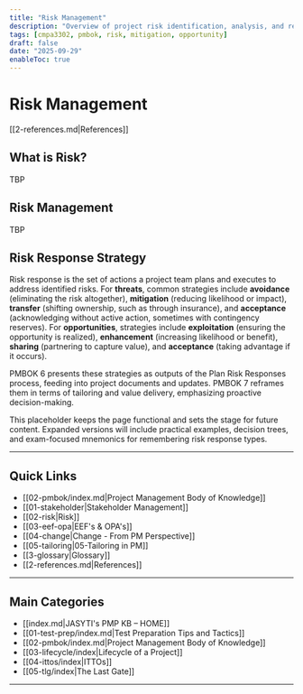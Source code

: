 ```yaml
---
title: "Risk Management"
description: "Overview of project risk identification, analysis, and response strategies for threats and opportunities."
tags: [cmpa3302, pmbok, risk, mitigation, opportunity]
draft: false
date: "2025-09-29"
enableToc: true
---
```



# Risk Management
 [[2-references.md|References]]
## What is Risk?
TBP

## Risk Management
TBP
## Risk Response Strategy

Risk response is the set of actions a project team plans and executes to address identified risks. For **threats**, common strategies include **avoidance** (eliminating the risk altogether), **mitigation** (reducing likelihood or impact), **transfer** (shifting ownership, such as through insurance), and **acceptance** (acknowledging without active action, sometimes with contingency reserves). For **opportunities**, strategies include **exploitation** (ensuring the opportunity is realized), **enhancement** (increasing likelihood or benefit), **sharing** (partnering to capture value), and **acceptance** (taking advantage if it occurs).  

PMBOK 6 presents these strategies as outputs of the Plan Risk Responses process, feeding into project documents and updates. PMBOK 7 reframes them in terms of tailoring and value delivery, emphasizing proactive decision-making.  

This placeholder keeps the page functional and sets the stage for future content. Expanded versions will include practical examples, decision trees, and exam-focused mnemonics for remembering risk response types.

---
## Quick Links

- [[02-pmbok/index.md|Project Management Body of Knowledge]]
- [[01-stakeholder|Stakeholder Management]]
- [[02-risk|Risk]]
- [[03-eef-opa|EEF's & OPA's]]  
- [[04-change|Change - From PM Perspective]]
- [[05-tailoring|05-Tailoring in PM]]
- [[3-glossary|Glossary]]
- [[2-references.md|References]]

---
## Main Categories

- [[index.md|JASYTI's PMP KB – HOME]]
- [[01-test-prep/index.md|Test Preparation Tips and Tactics]]
- [[02-pmbok/index.md|Project Management Body of Knowledge]] 
- [[03-lifecycle/index|Lifecycle of a Project]]
- [[04-ittos/index|ITTOs]]
- [[05-tlg/index|The Last Gate]]

---
